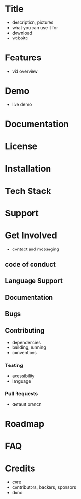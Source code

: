 # Title
- description, pictures
- what you can use it for
- download
- website

# Features
- vid overview

# Demo
- live demo

# Documentation

# License

# Installation

# Tech Stack

# Support

# Get Involved
- contact and messaging

## code of conduct

## Language Support

## Documentation

## Bugs

## Contributing
- dependencies
- building, running
- conventions

### Testing
- acessibility
- language

### Pull Requests
- default branch

# Roadmap

# FAQ

# Credits
- core
- contributors, backers, sponsors
- dono
